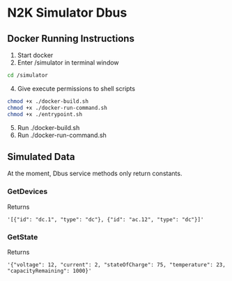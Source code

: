 # N2K Simulator Dbus 

## Docker Running Instructions
1. Start docker
2. Enter /simulator in terminal window
```bash
cd /simulator
```
4. Give execute permissions to shell scripts
```bash
chmod +x ./docker-build.sh
chmod +x ./docker-run-command.sh
chmod +x ./entrypoint.sh
```
5. Run ./docker-build.sh
6. Run ./docker-run-command.sh

## Simulated Data

At the moment, Dbus service methods only return constants.

### GetDevices
Returns

```string
'[{"id": "dc.1", "type": "dc"}, {"id": "ac.12", "type": "dc"}]'
```

### GetState
Returns

```string
'{"voltage": 12, "current": 2, "stateOfCharge": 75, "temperature": 23, "capacityRemaining": 1000}'
```

